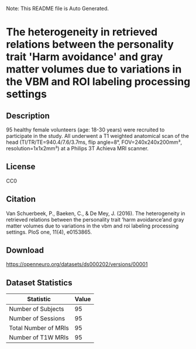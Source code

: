 Note: This README file is Auto Generated.

# The heterogeneity in retrieved relations between the personality trait 'Harm avoidance' and gray matter volumes due to variations in the VBM and ROI labeling processing settings

## Description

95 healthy female volunteers (age: 18-30 years) were recruited to participate in the study. All underwent a T1 weighted anatomical scan of the head (TI/TR/TE=940.4/7.6/3.7ms, flip angle=8°, FOV=240x240x200mm³, resolution=1x1x2mm³) at a Philips 3T Achieva MRI scanner. 


## License

CC0

## Citation

Van Schuerbeek, P., Baeken, C., & De Mey, J. (2016). The heterogeneity in retrieved relations between the personality trait ‘harm avoidance’and gray matter volumes due to variations in the vbm and roi labeling processing settings. PloS one, 11(4), e0153865.

## Download

https://openneuro.org/datasets/ds000202/versions/00001

## Dataset Statistics

| Statistic | Value |
| --- | --- |
| Number of Subjects | 95 |
| Number of Sessions | 95 |
| Total Number of MRIs | 95 |
| Number of T1W MRIs | 95 |

